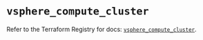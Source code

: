 # `vsphere_compute_cluster`

Refer to the Terraform Registry for docs: [`vsphere_compute_cluster`](https://registry.terraform.io/providers/hashicorp/vsphere/2.10.0/docs/resources/compute_cluster).
